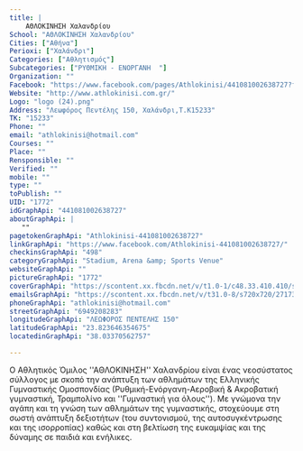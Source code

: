 ```yaml
---
title: |
    ΑΘΛΟΚΙΝΗΣΗ Χαλανδρίου
School: "ΑΘΛΟΚΙΝΗΣΗ Χαλανδρίου"
Cities: ["Αθήνα"]
Perioxi: ["Χαλάνδρι"]
Categories: ["Αθλητισμός"]
Subcategories: ["ΡΥΘΜΙΚΗ - ΕΝΟΡΓΑΝΗ  "]
Organization: ""
Facebook: "https://www.facebook.com/pages/Athlokinisi/441081002638727?fref=ts"
Website: "http://www.athlokinisi.com.gr/"
Logo: "logo (24).png"
Address: "Λεωφόρος Πεντέλης 150, Χαλάνδρι,T.K15233"
TK: "15233"
Phone: ""
email: "athlokinisi@hotmail.com"
Courses: ""
Place: ""
Rensponsible: ""
Verified: ""
mobile: ""
type: ""
toPublish: ""
UID: "1772"
idGraphApi: "441081002638727"
aboutGraphApi: | 
   ""
pagetokenGraphApi: "Athlokinisi-441081002638727"
linkGraphApi: "https://www.facebook.com/Athlokinisi-441081002638727/"
checkinsGraphApi: "498"
categoryGraphApi: "Stadium, Arena &amp; Sports Venue"
websiteGraphApi: ""
pictureGraphApi: "1772"
coverGraphApi: "https://scontent.xx.fbcdn.net/v/t1.0-1/c48.33.410.410/s50x50/552055_441081302638697_1079096002_n.jpg?oh=1a627129cae1b0cd89ef462ab22a80a5&amp;oe=5B0C6A85"
emailsGraphApi: "https://scontent.xx.fbcdn.net/v/t31.0-8/s720x720/27173452_1557629550983861_7643878604693622459_o.jpg?oh=ce031d4ef9372a6bf200ed42c03c02fb&amp;oe=5B0ADF85"
phoneGraphApi: "athlokinisi@hotmail.com"
streetGraphApi: "6949208283"
longitudeGraphApi: "ΛΕΩΦΟΡΟΣ ΠΕΝΤΕΛΗΣ 150"
latitudeGraphApi: "23.823646354675"
locatedinGraphApi: "38.03370562757"

---
```


Ο Αθλητικός Όμιλος &#39;&#39;ΑΘΛΟΚΙΝΗΣΗ&#39;&#39; Χαλανδρίου είναι ένας νεοσύστατος σύλλογος με σκοπό την ανάπτυξη των αθλημάτων της Ελληνικής Γυμναστικής Ομοσπονδίας (Ρυθμική-Ενόργανη-Αεροβική &amp; Ακροβατική γυμναστική, Τραμπολίνο και &#39;&#39;Γυμναστική για όλους&#39;&#39;). Με γνώμονα την αγάπη και τη γνώση των αθλημάτων της γυμναστικής, στοχεύουμε στη σωστή ανάπτυξη δεξιοτήτων (του συντονισμού, της αυτοσυγκέντρωσης και της ισορροπίας) καθώς και στη βελτίωση της ευκαμψίας και της δύναμης σε παιδιά και ενήλικες.

